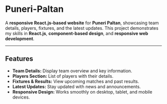 # Puneri-Paltan

A **responsive React.js-based website** for **Puneri Paltan**, showcasing team details, players, fixtures, and the latest updates. This project demonstrates my skills in **React.js**, **component-based design**, and **responsive web development**.

---

## Features

- **Team Details:** Display team overview and key information.  
- **Players Section:** List of players with their details.  
- **Fixtures & Results:** View upcoming matches and past results.  
- **Latest Updates:** Stay updated with news and announcements.  
- **Responsive Design:** Works smoothly on desktop, tablet, and mobile devices.  


